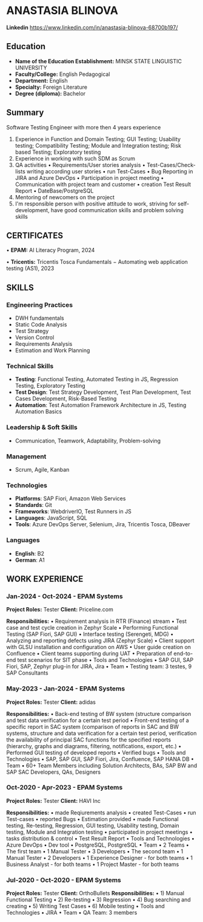# ANASTASIA BLINOVA

**Linkedin** https://www.linkedin.com/in/anastasia-blinova-68700b197/

## Education
* **Name of the Education Establishment:** MINSK STATE LINGUISTIC UNIVERSITY
* **Faculty/College:** English Pedagogical
* **Department:** English
* **Specialty:** Foreign Literature
* **Degree (diploma):** Bachelor

## Summary
Software Testing Engineer with more then 4 years experience
1. Experience in Function and Domain Testing; GUI Testing; Usability testing; Compatibility Testing; Module and Integration testing; Risk based Testing; Exploratory testing
2. Experience in working with such SDM as Scrum
3. QA activities
•	Requirements/User stories analysis
•	Test-Cases/Check-lists writing according user stories
•	run Test-Cases
•	Bug Reporting in JIRA and Azure DevOps
•	Participation in project meeting
•	Communication with project team and customer
•	creation Test Result Report
•	DateBase/PostgreSQL
4. Mentoring of newcomers on the project
5. I'm responsible person with positive attitude to work, striving for self-development, have good communication skills and problem solving skills

## CERTIFICATES
•	**EPAM:** AI Literacy Program, 2024

•	**Tricentis:** Tricentis Tosca Fundamentals − Automating web application testing (AS1), 2023

## SKILLS
### Engineering Practices
- DWH fundamentals
- Static Code Analysis
- Test Strategy
- Version Control
- Requirements Analysis
- Estimation and Work Planning

### Technical Skills
- **Testing**: Functional Testing, Automated Testing in JS, Regression Testing, Exploratory Testing
- **Test Design**: Test Strategy Development, Test Plan Development, Test Cases Development, Risk-Based Testing
- **Automation**: Test Automation Framework Architecture in JS, Testing Automation Basics

### Leadership & Soft Skills
- Communication, Teamwork, Adaptability, Problem-solving

### Management
- Scrum, Agile, Kanban

### Technologies
- **Platforms**: SAP Fiori, Amazon Web Services
- **Standards**: Git
- **Frameworks**: WebdriverIO, Test Runners in JS
- **Languages**: JavaScript, SQL
- **Tools**: Azure DevOps Server, Selenium, Jira, Tricentis Tosca, DBeaver

### Languages 
- **English**: B2
- **German**: A1

## WORK EXPERIENCE
### Jan-2024 - Oct-2024 - EPAM Systems

**Project Roles:** Tester
**Client:** Priceline.com

**Responsibilities:** 
•	Requirement analysis in RTR (Finance) stream
•	Test case and test cycle creation in Zephyr Scale
•	Performing  Functional  Testing (SAP Fiori, SAP GUI)
•	Interface testing (Serengeti, MDG)
•	Analyzing and reporting defects using JIRA (Zephyr  Scale)
•	Client support with GLSU installation and configuration on AWS
•	User guide creation on Confluence
•	Client teams supporting during UAT
•	Preparation of end-to-end test scenarios for SIT phase
•	Tools and Technologies
•	SAP GUI, SAP Fiori, SAP, Zephyr plug-in for JIRA, Jira
•	Team
•	Testing team: 3 testes, 9 SAP Consultants

### May-2023 - Jan-2024 - EPAM Systems
**Project Roles:** Tester
**Client:** adidas

**Responsibilities:** 
•	Back-end testing of BW system (structure comparison and test data verification for a certain test period
•	Front-end testing of a specific report in SAC system (comparison of reports in SAC and BW systems, structure and data verification for a certain test period, verification the availability of principal SAC functions for the specified reports (hierarchy, graphs and diagrams, filtering, notifications, export, etc.)
•	Performed GUI testing of developed reports
•	Verified bugs
•	Tools and Technologies
•	SAP, SAP GUI, SAP Fiori, Jira, Confluence, SAP HANA DB
•	Team
•	60+ Team Members including Solution Architects, BAs, SAP BW and SAP SAC Developers, QAs, Designers

### Oct-2020 - Apr-2023 - EPAM Systems
**Project Roles:** Tester
**Client:** HAVI Inc

**Responsibilities:** 
•	made  Reqiurements analysis
•	created Test-Cases
•	run Test-cases
•	reported Bugs
•	Estimation provided
•	made Functional testing, Re-testing, Regression, GUI testing, Usability testing, Domain testing, Module and Integration testing
•	participated in project meetings
•	tasks distribution & control
•	Test Result Report
•	Tools and Technologies
•	Azure DevOps
•	Dev tool
•	PostgreSQL, PostgreSQL
•	Team
•	2 Teams
•	The first team
•	1 Manual Tester
•	3 Developers
•	The second team
•	1 Manual Tester
•	2 Developers
•	1 Experience Designer - for both teams
•	1 Business Analyst - for both teams
•	1 Project Master - for both teams

### Jul-2020 - Oct-2020 - EPAM Systems
**Project Roles:** Tester
**Client:** OrthoBullets
**Responsibilities:** 
•	1) Manual Functional Testing
•	2) Re-testing
•	3) Regression
•	4) Bug searching and creating
•	5) Writing Test Cases
•	6) Mobile testing
•	Tools and Technologies
•	JIRA
•	Team
•	QA Team: 3 members



